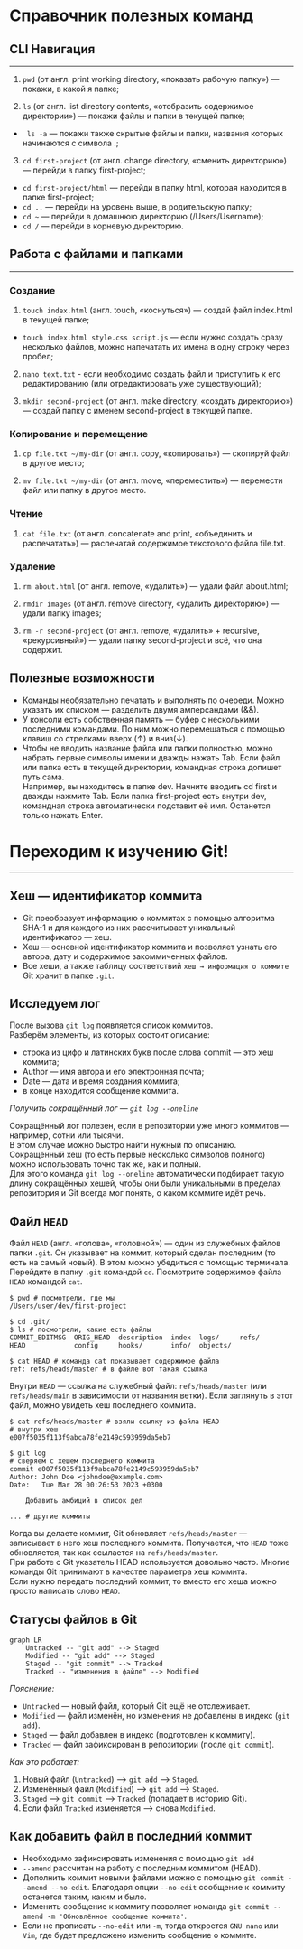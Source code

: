# Справочник полезных команд


## CLI Навигация
___


1. ```pwd``` (от англ. print working directory, «показать рабочую папку») — покажи, в какой я папке;


2. ```ls``` (от англ. list directory contents, «отобразить содержимое директории») — покажи файлы и папки в текущей папке;
* ``` ls -a``` — покажи также скрытые файлы и папки, названия которых начинаются с символа .;


3. ```cd first-project``` (от англ. change directory, «сменить директорию») — перейди в папку first-project;
* ```cd first-project/html``` — перейди в папку html, которая находится в папке first-project;<br>
* ```cd ..``` — перейди на уровень выше, в родительскую папку;<br>
* ```cd ~``` — перейди в домашнюю директорию (/Users/Username);<br>
* ```cd /``` — перейди в корневую директорию.


## Работа с файлами и папками
___


### Создание


1. ```touch index.html``` (англ. touch, «коснуться») — создай файл index.html в текущей папке;
* ```touch index.html style.css script.js``` — если нужно создать сразу несколько файлов, можно напечатать их имена в одну строку через пробел;


2. ```nano text.txt``` - если необходимо создать файл и приступить к его редактированию (или отредактировать уже существующий);


3. ```mkdir second-project``` (от англ. make directory, «создать директорию») — создай папку с именем second-project в текущей папке.


### Копирование и перемещение


1. ```cp file.txt ~/my-dir``` (от англ. copy, «копировать») — скопируй файл в другое место;


2. ```mv file.txt ~/my-dir``` (от англ. move, «переместить») — перемести файл или папку в другое место.


### Чтение


1. ```cat file.txt``` (от англ. concatenate and print, «объединить и распечатать») — распечатай содержимое текстового файла file.txt.


### Удаление


1. ```rm about.html``` (от англ. remove, «удалить») — удали файл about.html;


2. ```rmdir images``` (от англ. remove directory, «удалить директорию») — удали папку images;


3. ```rm -r second-project``` (от англ. remove, «удалить» + recursive, «рекурсивный») — удали папку second-project и всё, что она содержит.


## Полезные возможности


* Команды необязательно печатать и выполнять по очереди. Можно указать их списком — разделить двумя амперсандами (&&).<br>
* У консоли есть собственная память — буфер с несколькими последними командами. По ним можно перемещаться с помощью клавиш со стрелками вверх (↑) и вниз(↓).<br>
* Чтобы не вводить название файла или папки полностью, можно набрать первые символы имени и дважды нажать Tab. Если файл или папка есть в текущей директории, командная строка допишет путь сама.<br> 
Например, вы находитесь в папке dev. Начните вводить cd first и дважды нажмите Tab. Если папка first-project есть внутри dev, командная строка автоматически подставит её имя. Останется только нажать Enter.


# Переходим к изучению Git!
___


## Хеш — идентификатор коммита


* Git преобразует информацию о коммитах с помощью алгоритма SHA-1 и для каждого из них рассчитывает уникальный идентификатор — хеш.
* Хеш — основной идентификатор коммита и позволяет узнать его автора, дату и содержимое закоммиченных файлов.
* Все хеши, а также таблицу соответствий ```хеш → информация о коммите``` Git хранит в папке ```.git```.


## Исследуем лог


После вызова ```git log``` появляется список коммитов.<br>
Разберём элементы, из которых состоит описание:
* строка из цифр и латинских букв после слова commit — это хеш коммита;
* Author — имя автора и его электронная почта;
* Date — дата и время создания коммита;
* в конце находится сообщение коммита.


*Получить сокращённый лог — ```git log --oneline```*


Сокращённый лог полезен, если в репозитории уже много коммитов — например, сотни или тысячи.<br>
В этом случае можно быстро найти нужный по описанию.<br>
Сокращённый хеш (то есть первые несколько символов полного) можно использовать точно так же, как и полный.<br>
Для этого команда ```git log --oneline``` автоматически подбирает такую длину сокращённых хешей, чтобы они были уникальными в пределах репозитория и Git всегда мог понять, о каком коммите идёт речь.


## Файл ```HEAD```


Файл ```HEAD``` (англ. «голова», «головной») — один из служебных файлов папки ```.git```. Он указывает на коммит, который сделан последним (то есть на самый новый).
В этом можно убедиться с помощью терминала. Перейдите в папку ```.git``` командой ```cd```. Посмотрите содержимое файла ```HEAD``` командой ```cat```.


```
$ pwd # посмотрели, где мы
/Users/user/dev/first-project

$ cd .git/
$ ls # посмотрели, какие есть файлы
COMMIT_EDITMSG  ORIG_HEAD  description  index  logs/     refs/
HEAD            config     hooks/       info/  objects/

$ cat HEAD # команда cat показывает содержимое файла
ref: refs/heads/master # в файле вот такая ссылка
```
 
Внутри ```HEAD``` — ссылка на служебный файл: ```refs/heads/master``` (или ```refs/heads/main``` в зависимости от названия ветки). Если заглянуть в этот файл, можно увидеть хеш последнего коммита.


```
$ cat refs/heads/master # взяли ссылку из файла HEAD
# внутри хеш
e007f5035f113f9abca78fe2149c593959da5eb7

$ git log 
# сверяем с хешем последнего коммита
commit e007f5035f113f9abca78fe2149c593959da5eb7
Author: John Doe <johndoe@example.com>
Date:   Tue Mar 28 00:26:53 2023 +0300

    Добавить амбиций в список дел

... # другие коммиты
```

 
Когда вы делаете коммит, Git обновляет ```refs/heads/master``` — записывает в него хеш последнего коммита. Получается, что ```HEAD``` тоже обновляется, так как ссылается на ```refs/heads/master```.<br>
При работе с Git указатель HEAD используется довольно часто. Многие команды Git принимают в качестве параметра хеш коммита.<br> 
Если нужно передать последний коммит, то вместо его хеша можно просто написать слово ```HEAD```.


## Статусы файлов в Git


```mermaid
graph LR
    Untracked -- "git add" --> Staged
    Modified -- "git add" --> Staged
    Staged -- "git commit" --> Tracked
    Tracked -- "изменения в файле" --> Modified
```

*Пояснение:*<br>
* ```Untracked``` — новый файл, который Git ещё не отслеживает.
* ```Modified``` — файл изменён, но изменения не добавлены в индекс (```git add```).
* ```Staged``` — файл добавлен в индекс (подготовлен к коммиту).
* ```Tracked``` — файл зафиксирован в репозитории (после ```git commit```).


*Как это работает:*<br>
1. Новый файл (```Untracked```) --> ```git add``` --> ```Staged```.
2. Изменённый файл (```Modified```) --> ```git add``` --> ```Staged```.
3. ```Staged``` --> ```git commit``` --> ```Tracked``` (попадает в историю Git).
4. Если файл ```Tracked``` изменяется -->  снова ```Modified```.


## Как добавить файл в последний коммит


* Необходимо зафиксировать изменения с помощью ```git add```
* ```--amend``` рассчитан на работу с последним коммитом (HEAD).<br>
* Дополнить коммит новыми файлами можно с помощью ```git commit --amend --no-edit```. Благодаря опции ```--no-edit``` сообщение к коммиту останется таким, каким и было.<br>
* Изменить сообщение к коммиту позволяет команда ```git commit --amend -m 'Обновлённое сообщение коммита'```.<br>
* Если не прописать ```--no-edit``` или ```-m```, тогда откроется ```GNU nano``` или ```Vim```, где будет предложено изменить сообщение о коммите. 
